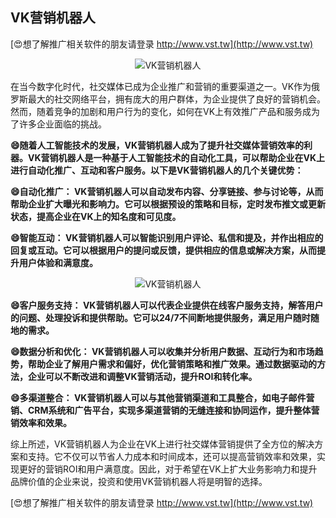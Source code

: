 ## **VK营销机器人**

[😍想了解推广相关软件的朋友请登录 http://www.vst.tw](http://www.vst.tw)

 <center><img src="https://vst.tw/MP4/tuiguang/png/7.png" alt="VK营销机器人"></center>

在当今数字化时代，社交媒体已成为企业推广和营销的重要渠道之一。VK作为俄罗斯最大的社交网络平台，拥有庞大的用户群体，为企业提供了良好的营销机会。然而，随着竞争的加剧和用户行为的变化，如何在VK上有效推广产品和服务成为了许多企业面临的挑战。

**😄随着人工智能技术的发展，VK营销机器人成为了提升社交媒体营销效率的利器。VK营销机器人是一种基于人工智能技术的自动化工具，可以帮助企业在VK上进行自动化推广、互动和客户服务。以下是VK营销机器人的几个关键优势：**

**😄自动化推广： VK营销机器人可以自动发布内容、分享链接、参与讨论等，从而帮助企业扩大曝光和影响力。它可以根据预设的策略和目标，定时发布推文或更新状态，提高企业在VK上的知名度和可见度。**

**😄智能互动： VK营销机器人可以智能识别用户评论、私信和提及，并作出相应的回复或互动。它可以根据用户的提问或反馈，提供相应的信息或解决方案，从而提升用户体验和满意度。**

 <center><img src="https://vst.tw/MP4/tuiguang/png/8.png" alt="VK营销机器人"></center>

**😄客户服务支持： VK营销机器人可以代表企业提供在线客户服务支持，解答用户的问题、处理投诉和提供帮助。它可以24/7不间断地提供服务，满足用户随时随地的需求。**

**😄数据分析和优化： VK营销机器人可以收集并分析用户数据、互动行为和市场趋势，帮助企业了解用户需求和偏好，优化营销策略和推广效果。通过数据驱动的方法，企业可以不断改进和调整VK营销活动，提升ROI和转化率。**

**😄多渠道整合： VK营销机器人可以与其他营销渠道和工具整合，如电子邮件营销、CRM系统和广告平台，实现多渠道营销的无缝连接和协同运作，提升整体营销效率和效果。**

综上所述，VK营销机器人为企业在VK上进行社交媒体营销提供了全方位的解决方案和支持。它不仅可以节省人力成本和时间成本，还可以提高营销效率和效果，实现更好的营销ROI和用户满意度。因此，对于希望在VK上扩大业务影响力和提升品牌价值的企业来说，投资和使用VK营销机器人将是明智的选择。

[😍想了解推广相关软件的朋友请登录 http://www.vst.tw](http://www.vst.tw)



